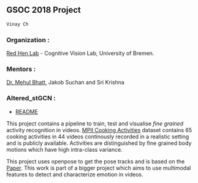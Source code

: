 ## GSOC 2018 Project

```sh
Vinay Ch 
```

### Organization :
[Red Hen Lab](http://www.redhenlan.org/) - Cognitive Vision Lab, University of Bremen.

### Mentors :
[Dr. Mehul Bhatt](http://www.mehulbhatt.org/),
Jakob Suchan and 
Sri Krishna

### Altered_stGCN : 
* [README](https://github.com/Zzoey/Redhenlab_gsoc2018/blob/master/altered_stGCN/README.md)

This project contains a pipeline to train, test and visualise *fine grained* activity recognition in videos. [MPII Cooking Activities](https://www.mpi-inf.mpg.de/departments/computer-vision-and-multimodal-computing/research/human-activity-recognition/mpii-cooking-activities-dataset/) dataset contains 65 cooking activities in 44 videos continously recorded in a realistic setting and is publicly available. Activities are distinguished by fine grained body motions which have high intra-class variance.

This project uses openpose to get the pose tracks and is based on the [Paper](https://arxiv.org/abs/1801.07455). This work is part of a bigger project which aims to use multimodal features to detect and characterize emotion in videos.

